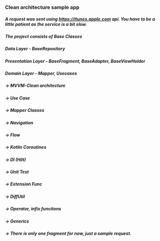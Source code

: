 ### Clean architecture sample app 

##### A request was sent using https://itunes.apple.com api. You have to be a little patient as the service is a bit slow.

##### The project consists of Base Classes

##### Data Layer - BaseRepository
##### Presentation Layer - BaseFragment, BaseAdapter, BaseViewHolder  
##### Domain Layer - Mapper, Usecases
                  
##### -> MVVM-Clean architecture
##### -> Use Case
##### -> Mapper Classes
##### -> Navigation
##### -> Flow
##### -> Kotlin Coroutines
##### -> DI (Hilt)
##### -> Unit Test
##### -> Extension Func
##### -> DiffUtil
##### -> Operator, infix funcitons
##### -> Generics


##### -> There is only one fragment for now, just a sample request.


